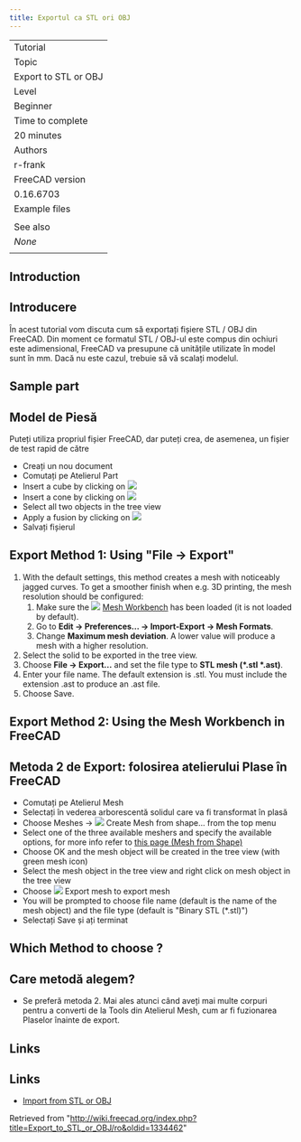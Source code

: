 ```yaml
---
title: Exportul ca STL ori OBJ
---
```

|  |
| --- |
| Tutorial |
| Topic |
| Export to STL or OBJ |
| Level |
| Beginner |
| Time to complete |
| 20 minutes |
| Authors |
| r-frank |
| FreeCAD version |
| 0.16.6703 |
| Example files |
|  |
| See also |
| *None* |
|  |

## Introduction

## Introducere

În acest tutorial vom discuta cum să exportați fișiere STL / OBJ din FreeCAD.
Din moment ce formatul STL / OBJ-ul este compus din ochiuri este adimensional, FreeCAD va presupune că
unitățile utilizate în model sunt în mm.
Dacă nu este cazul, trebuie să vă scalați modelul.

## Sample part

## Model de Piesă

Puteți utiliza propriul fișier FreeCAD, dar puteți crea, de asemenea, un fișier de test rapid de către

* Creați un nou document
* Comutați pe Atelierul Part
* Insert a cube by clicking on ![](/images/Part_Box.png)
* Insert a cone by clicking on ![](/images/Part_Cone.png)
* Select all two objects in the tree view
* Apply a fusion by clicking on ![](/images/Part_Fuse.png)
* Salvați fișierul

## Export Method 1: Using "File → Export"

1. With the default settings, this method creates a mesh with noticeably jagged curves. To get a smoother finish when e.g. 3D printing, the mesh resolution should be configured:
   1. Make sure the ![](/images/Workbench_Mesh.svg) [Mesh Workbench](/Mesh_Workbench "Mesh Workbench") has been loaded (it is not loaded by default).
   2. Go to **Edit → Preferences... → Import-Export → Mesh Formats**.
   3. Change **Maximum mesh deviation**. A lower value will produce a mesh with a higher resolution.
2. Select the solid to be exported in the tree view.
3. Choose **File → Export...** and set the file type to **STL mesh (\*.stl \*.ast)**.
4. Enter your file name. The default extension is .stl. You must include the extension .ast to produce an .ast file.
5. Choose Save.

## Export Method 2: Using the Mesh Workbench in FreeCAD

## Metoda 2 de Export: folosirea atelierului Plase în FreeCAD

* Comutați pe Atelierul Mesh
* Selectați în vederea arborescentă solidul care va fi transformat în plasă
* Choose  Meshes → ![](/images/Mesh_Mesh_from_Shape.svg) Create Mesh from shape... from the top menu
* Select one of the three available meshers and specify the available options, for more info refer to [this page (Mesh from Shape)](/Mesh_MeshFromShape "Mesh MeshFromShape")
* Choose  OK and the mesh object will be created in the tree view (with green mesh icon)
* Select the mesh object in the tree view and right click on mesh object in the tree view
* Choose ![](/images/Mesh_ExportMesh.png) Export mesh to export mesh
* You will be prompted to choose file name (default is the name of the mesh object) and the file type (default is "Binary STL (\*.stl)")
* Selectați  Save și ați terminat

## Which Method to choose ?

## Care metodă alegem?

* Se preferă metoda 2. Mai ales atunci când aveți mai multe corpuri pentru a converti de la Tools din Atelierul Mesh, cum ar fi fuzionarea Plaselor înainte de export.

## Links

## Links

* [Import from STL or OBJ](/Import_from_STL_or_OBJ "Import from STL or OBJ")

Retrieved from "<http://wiki.freecad.org/index.php?title=Export_to_STL_or_OBJ/ro&oldid=1334462>"